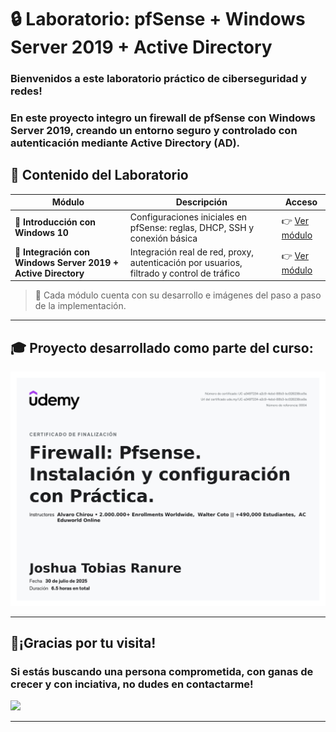 # 🔒 Laboratorio: pfSense + Windows Server 2019 + Active Directory

### Bienvenidos a este laboratorio práctico de ciberseguridad y redes!  
### En este proyecto integro un firewall de pfSense con Windows Server 2019, creando un entorno seguro y controlado con autenticación mediante Active Directory (AD).



## 🧭 Contenido del Laboratorio

| Módulo | Descripción | Acceso |
|--------|-------------|--------|
| 🔰 **Introducción con Windows 10** | Configuraciones iniciales en pfSense: reglas, DHCP, SSH y conexión básica | 👉 [Ver módulo](./Windows10/README.md) |
| 🧩 **Integración con Windows Server 2019 + Active Directory** | Integración real de red, proxy, autenticación por usuarios, filtrado y control de tráfico | 👉 [Ver módulo](./WindowsServerAD/README.md) |
> 📁 Cada módulo cuenta con su desarrollo e imágenes del paso a paso de la implementación.
---

## 🎓 Proyecto desarrollado como parte del curso:
![](https://github.com/JoshKxng/Laboratorio-Pfsense-WindowsServer-ActiveDirectory/blob/main/pfSense%20Imagenes/Certificado.jpg)

---

## 💫¡Gracias por tu visita!
### Si estás buscando una persona comprometida, con ganas de crecer y con inciativa, no dudes en contactarme!
<a href="https://www.linkedin.com/in/joshua-tobias-ranure-682420236/" target="_blank">
  <img src="https://cdn.jsdelivr.net/gh/devicons/devicon/icons/linkedin/linkedin-original.svg" width="30"/>
</a>

---


